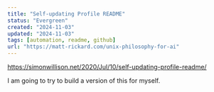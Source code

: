 ```yaml
---
title: "Self-updating Profile README"
status: "Evergreen"
created: "2024-11-03"
updated: "2024-11-03"
tags: [automation, readme, github]
url: "https://matt-rickard.com/unix-philosophy-for-ai"
---
```

https://simonwillison.net/2020/Jul/10/self-updating-profile-readme/

I am going to try to build a version of this for myself.
